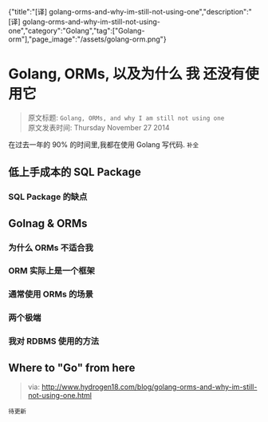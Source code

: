 {"title":"[译] golang-orms-and-why-im-still-not-using-one","description":"[译] golang-orms-and-why-im-still-not-using-one","category":"Golang","tag":["Golang-orm"],"page_image":"/assets/golang-orm.png"}

# Golang, ORMs, 以及为什么 我 还没有使用它
> 原文标题:  `Golang, ORMs, and why I am still not using one`  
> 原文发表时间: Thursday November 27 2014

在过去一年的 90% 的时间里,我都在使用 Golang 写代码. `补全`

## 低上手成本的 SQL Package

### SQL Package 的缺点

## Golnag & ORMs

### 为什么 ORMs 不适合我

### ORM 实际上是一个框架

### 通常使用 ORMs 的场景

### 两个极端

### 我对 RDBMS 使用的方法

## Where to "Go" from here

> via: http://www.hydrogen18.com/blog/golang-orms-and-why-im-still-not-using-one.html

`待更新`
